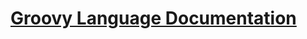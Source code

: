 # [Groovy Language Documentation](http://docs.groovy-lang.org/docs/groovy-3.0.4/html/documentation/)


